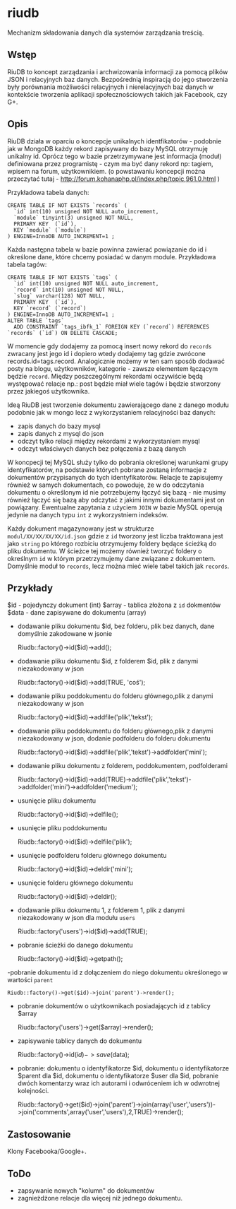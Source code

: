 riudb
=====

Mechanizm składowania danych dla systemów zarządzania treścią. 

## Wstęp

RiuDB to koncept zarządzania i archwizowania informacji za pomocą plików JSON i relacyjnych baz danych. Bezpośrednią inspiracją do jego stworzenia były porównania możliwości relacyjnych i nierelacyjnych baz danych w kontekście tworzenia aplikacji społecznościowych takich jak Facebook, czy G+. 

## Opis

RiuDB działa w oparciu o koncepcje unikalnych identfikatorów - podobnie jak w MongoDB każdy rekord zapisywany do bazy MySQL otrzymuję unikalny id. Oprócz tego w bazie przetrzymywane jest informacja (moduł) definiowana przez programistę - czym ma być dany rekord np: tagiem, wpisem na forum, użytkownikiem. (o powstawaniu koncepcji można przeczytać tutaj - http://forum.kohanaphp.pl/index.php/topic,961.0.html )

Przykładowa tabela danych:

	CREATE TABLE IF NOT EXISTS `records` (
	  `id` int(10) unsigned NOT NULL auto_increment,
	  `module` tinyint(3) unsigned NOT NULL,
	  PRIMARY KEY  (`id`),
	  KEY `module` (`module`)
	) ENGINE=InnoDB AUTO_INCREMENT=1 ;

Każda następna tabela w bazie powinna zawierać powiązanie do id i określone dane, które chcemy posiadać w danym module. Przykładowa tabela tagów:

	CREATE TABLE IF NOT EXISTS `tags` (
	  `id` int(10) unsigned NOT NULL auto_increment,
	  `record` int(10) unsigned NOT NULL,
	  `slug` varchar(128) NOT NULL,
	  PRIMARY KEY  (`id`),
	  KEY `record` (`record`)
	) ENGINE=InnoDB AUTO_INCREMENT=1 ;
	ALTER TABLE `tags`
	  ADD CONSTRAINT `tags_ibfk_1` FOREIGN KEY (`record`) REFERENCES `records` (`id`) ON DELETE CASCADE;

W momencie gdy dodajemy za pomocą insert nowy rekord do `records` zwracany jest jego id i dopiero wtedy dodajemy tag gdzie zwrócone records.id=tags.record. Analogicznie możemy w ten sam sposób dodawać posty na blogu, użytkowników, kategorie - zawsze elementem łączącym będzie `record`. Między poszczególnymi rekordami oczywiście będą występować relacje np.: post będzie miał wiele tagów i będzie stworzony przez jakiegoś użytkownika. 

Ideą RiuDB jest tworzenie dokumentu zawierającego dane z danego modułu podobnie jak w mongo lecz z wykorzystaniem relacyjności baz danych:

- zapis danych do bazy mysql
- zapis danych z mysql do json
- odczyt tylko relacji między rekordami z wykorzystaniem mysql
- odczyt właściwych danych bez połączenia z bazą danych

W koncpecji tej MySQL służy tylko do pobrania określonej warunkami grupy identyfikatorów, na podstawie których pobrane zostaną informacje z dokumentów przypisanych do tych identyfikatorów. Relacje te zapisujemy również w samych dokumentach, co powoduje, że w do odczytania dokumentu o określonym id nie potrzebujemy łączyć się bazą - nie musimy również łączyć się bazą aby odczytać z jakimi innymi dokumentami jest on powiązany. Ewentualne zapytania z użyciem `JOIN` w bazie MySQL operują jedynie na danych typu `int` z wykorzystniem indeksów.

Każdy dokument magazynowany jest w strukturze `modul/XX/XX/XX/XX/id.json` gdzie z `id` tworzony jest liczba traktowana jest jako `string` po którego rozbiciu otrzymujemy foldery będące ścieżką do pliku dokumentu. W ścieżce tej możemy również tworzyć foldery o określnym `id` w którym przetrzymujemy dane związane z dokumentem. Domyślnie moduł to `records`, lecz można mieć wiele tabel takich jak `records`.

## Przykłady

$id - pojedynczy dokument (int)
$array - tablica złożona z `id` dokmentów
$data - dane zapisywane do dokumentu (array)

- dodawanie pliku dokumentu $id, bez folderu, plik bez danych, dane domyślnie zakodowane w jsonie

	Riudb::factory()->id($id)->add();

- dodawanie pliku dokumentu $id, z folderem $id, plik z danymi niezakodowany w json

	Riudb::factory()->id($id)->add(TRUE, 'coś');

- dodawanie pliku poddokumentu do folderu głównego,plik z danymi niezakodowany w json

	Riudb::factory()->id($id)->addfile('plik','tekst');

- dodawanie pliku poddokumentu do folderu głównego,plik z danymi niezakodowany w json, dodanie podfolderu do folderu dokumentu

	Riudb::factory()->id($id)->addfile('plik','tekst')->addfolder('mini');

- dodawanie pliku dokumentu z folderem, poddokumentem, podfolderami

	Riudb::factory()->id($id)->add(TRUE)->addfile('plik','tekst')->addfolder('mini')->addfolder('medium');

- usunięcie pliku dokumentu

	Riudb::factory()->id($id)->delfile();

- usunięcie pliku poddokumentu

	Riudb::factory()->id($id)->delfile('plik');

- usunięcie podfolderu folderu głównego dokumentu

	Riudb::factory()->id($id)->deldir('mini');

- usunięcie folderu głównego dokumentu

	Riudb::factory()->id($id)->deldir();

- dodawanie pliku dokumentu 1, z folderem 1, plik z danymi niezakodowany w json dla modułu `users`

	Riudb::factory('users')->id($id)->add(TRUE);

- pobranie ścieżki do danego dokumentu

	Riudb::factory()->id($id)->getpath();

-pobranie dokumentu id z dołączeniem do niego dokumentu określonego w wartości `parent`

	Riudb::factory()->get($id)->join('parent')->render();

- pobranie dokumentów o użytkownikach posiadających id z tablicy $array

	Riudb::factory('users')->get($array)->render();

- zapisywanie tablicy danych do dokumentu

	Riudb::factory()->id($id)->save($data);

- pobranie: dokumentu o identyfikatorze $id, dokumentu o identyfikatorze $parent dla $id, dokumentu o identyfikatorze $user dla $id, pobranie dwóch komentarzy wraz ich autorami i odwróceniem ich w odwrotnej kolejności.

	Riudb::factory()->get($id)->join('parent')->join(array('user','users'))->join('comments',array('user','users'),2,TRUE)->render();

## Zastosowanie

Klony Facebooka/Google+.

## ToDo

- zapsywanie nowych "kolumn" do dokumentów
- zagnieżdżone relacje dla więcej niż jednego dokumentu.
